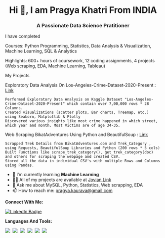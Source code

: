 <h1 align="center"> Hi 👋, I am Pragya Khatri From INDIA</h1>

<h3 align="center"> A Passionate Data Science Pratitioner</h3>

  
I have completed

Courses: Python Programming, Statistics, Data Analysis & Visualization, Machine Learning, SQL & Analytics

Highlights: 600+ hours of coursework, 12 coding assignments, 4 projects (Web scraping, EDA, Machine Learning, Tableau)

My Projects

Exploratory Data Analysis On Los-Angeles-Crime-Dataset-2020-Present : [Link](https://jovian.com/pragya-kaurava/exploratory-data-analysis-on-los-angeles-crime-dataset-2020-present)

    Performed Exploratory Data Analysis on Kaggle Dataset "Los-Angeles-Crime-Dataset-2020-Present" which contain over 7,00,000 rows * 28 Columns.
    Created visualizations (scatter plots, Bar charts, Treemap, etc.) using Seaborn, Matplotlib & Plotly
    Discovered various insights like most crime happened in which street, which year and month. Most Victims are of age 34-35.

Web Scraping BikatAdventures Using Python and BeautifulSoup : [Link](https://jovian.com/pragya-kaurava/web-scraping-treks)

    Scrapped Trek Details from BikatAdventures.com and Trek_Category , using Requests, BeautifulSoup Libraries and Python (200 rows * 5 cols)
    Built Functions like scrape_trek_category(), get_trek_category(doc) and others for scraping the webpage and created CSV.
    Stored all the data in individual CSV's with multiple Rows and Columns using Pandas.

- 🌱 I’m currently learning __Machine Learning__
- 👨‍💻 All of my projects are available at [Jovian Link](https://jovian.com/pragya-kaurava)
- 💬 Ask me about MySQL, Python, Statistics, Web scrapping, EDA
- 📫 How to reach me: pragya.kaurava@gmail.com

__Connect With Me:__

<div id="badges">
  <a href="https://www.linkedin.com/in/pragya-khatri-3119a7160/">
    <img src="https://img.shields.io/badge/LinkedIn-blue?style=for-the-badge&logo=linkedin&logoColor=white" alt="LinkedIn Badge"/>
  </a>
</div>


__Languages And Tools:__

<div>
  <img src="https://img.shields.io/badge/Python-FFD43B?style=for-the-badge&logo=python&logoColor=blue"/>&nbsp;
  <img src="https://img.shields.io/badge/MySQL-005C84?style=for-the-badge&logo=mysql&logoColor=white"/>&nbsp;
  <img src="https://img.shields.io/badge/scikit_learn-F7931E?style=for-the-badge&logo=scikit-learn&logoColor=white"/>&nbsp;
  <img src="https://img.shields.io/badge/Pandas-2C2D72?style=for-the-badge&logo=pandas&logoColor=white"/>&nbsp;
  <img src="https://img.shields.io/badge/Numpy-777BB4?style=for-the-badge&logo=numpy&logoColor=white"/>&nbsp;
  <img src="https://img.shields.io/badge/Plotly-239120?style=for-the-badge&logo=plotly&logoColor=white"/>&nbsp;
</div>
